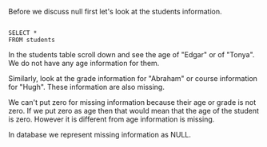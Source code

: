Before we discuss null first let's look at the students information.

<Editor lang="sql" dbName="students1.db">
<code>
SELECT *
FROM students
</code>
</Editor>

In the students table scroll down and see the age of "Edgar" or of "Tonya".
We do not have any age information for them.

Similarly, look at the grade information for "Abraham" or course information for
"Hugh".
These information are also missing.

We can't put zero for missing information because their age or grade is not zero.
If we put zero as age then that would mean that the age of the student is zero.
However it is different from age information is missing.

In database we represent missing information as NULL.
